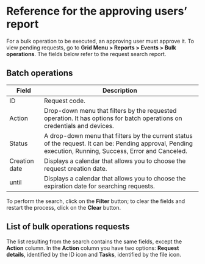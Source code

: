 # Reference for the approving users’ report

For a bulk operation to be executed, an approving user must approve it. To view pending requests, go to **Grid Menu > Reports > Events > Bulk operations**. The fields below refer to the request search report.

## Batch operations

| Field | Description |
| --- | --- |
| ID | Request code. |
| Action | Drop-down menu that filters by the requested operation. It has options for batch operations on credentials and devices. |
| Status | A drop-down menu that filters by the current status of the request. It can be: Pending approval, Pending execution, Running, Success, Error and Canceled. |
| Creation date | Displays a calendar that allows you to choose the request creation date. |
| until | Displays a calendar that allows you to choose the expiration date for searching requests. |

To perform the search, click on the **Filter** button; to clear the fields and restart the process, click on the **Clear** button.

## List of bulk operations requests

The list resulting from the search contains the same fields, except the **Action** column. In the **Action** column you have two options: **Request details**, identified by the ID icon and **Tasks**, identified by the file icon.